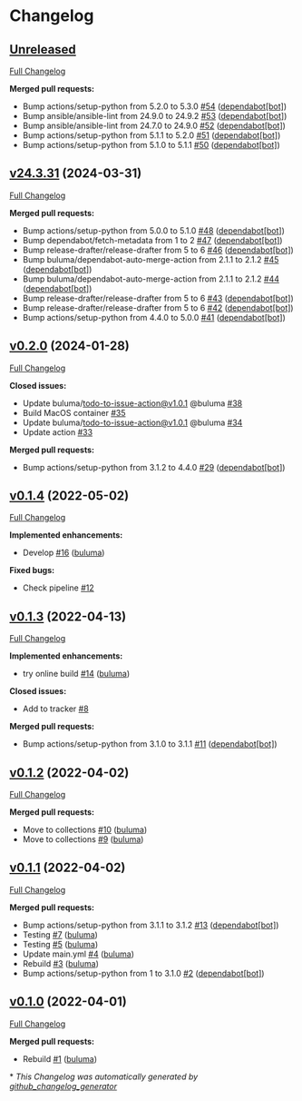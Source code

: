 # Changelog

## [Unreleased](https://github.com/buluma/ansible-role-telegraf/tree/HEAD)

[Full Changelog](https://github.com/buluma/ansible-role-telegraf/compare/v24.3.31...HEAD)

**Merged pull requests:**

- Bump actions/setup-python from 5.2.0 to 5.3.0 [\#54](https://github.com/buluma/ansible-role-telegraf/pull/54) ([dependabot[bot]](https://github.com/apps/dependabot))
- Bump ansible/ansible-lint from 24.9.0 to 24.9.2 [\#53](https://github.com/buluma/ansible-role-telegraf/pull/53) ([dependabot[bot]](https://github.com/apps/dependabot))
- Bump ansible/ansible-lint from 24.7.0 to 24.9.0 [\#52](https://github.com/buluma/ansible-role-telegraf/pull/52) ([dependabot[bot]](https://github.com/apps/dependabot))
- Bump actions/setup-python from 5.1.1 to 5.2.0 [\#51](https://github.com/buluma/ansible-role-telegraf/pull/51) ([dependabot[bot]](https://github.com/apps/dependabot))
- Bump actions/setup-python from 5.1.0 to 5.1.1 [\#50](https://github.com/buluma/ansible-role-telegraf/pull/50) ([dependabot[bot]](https://github.com/apps/dependabot))

## [v24.3.31](https://github.com/buluma/ansible-role-telegraf/tree/v24.3.31) (2024-03-31)

[Full Changelog](https://github.com/buluma/ansible-role-telegraf/compare/v0.2.0...v24.3.31)

**Merged pull requests:**

- Bump actions/setup-python from 5.0.0 to 5.1.0 [\#48](https://github.com/buluma/ansible-role-telegraf/pull/48) ([dependabot[bot]](https://github.com/apps/dependabot))
- Bump dependabot/fetch-metadata from 1 to 2 [\#47](https://github.com/buluma/ansible-role-telegraf/pull/47) ([dependabot[bot]](https://github.com/apps/dependabot))
- Bump release-drafter/release-drafter from 5 to 6 [\#46](https://github.com/buluma/ansible-role-telegraf/pull/46) ([dependabot[bot]](https://github.com/apps/dependabot))
- Bump buluma/dependabot-auto-merge-action from 2.1.1 to 2.1.2 [\#45](https://github.com/buluma/ansible-role-telegraf/pull/45) ([dependabot[bot]](https://github.com/apps/dependabot))
- Bump buluma/dependabot-auto-merge-action from 2.1.1 to 2.1.2 [\#44](https://github.com/buluma/ansible-role-telegraf/pull/44) ([dependabot[bot]](https://github.com/apps/dependabot))
- Bump release-drafter/release-drafter from 5 to 6 [\#43](https://github.com/buluma/ansible-role-telegraf/pull/43) ([dependabot[bot]](https://github.com/apps/dependabot))
- Bump release-drafter/release-drafter from 5 to 6 [\#42](https://github.com/buluma/ansible-role-telegraf/pull/42) ([dependabot[bot]](https://github.com/apps/dependabot))
- Bump actions/setup-python from 4.4.0 to 5.0.0 [\#41](https://github.com/buluma/ansible-role-telegraf/pull/41) ([dependabot[bot]](https://github.com/apps/dependabot))

## [v0.2.0](https://github.com/buluma/ansible-role-telegraf/tree/v0.2.0) (2024-01-28)

[Full Changelog](https://github.com/buluma/ansible-role-telegraf/compare/v0.1.4...v0.2.0)

**Closed issues:**

- Update buluma/todo-to-issue-action@v1.0.1 @buluma [\#38](https://github.com/buluma/ansible-role-telegraf/issues/38)
- Build MacOS container [\#35](https://github.com/buluma/ansible-role-telegraf/issues/35)
- Update buluma/todo-to-issue-action@v1.0.1 @buluma [\#34](https://github.com/buluma/ansible-role-telegraf/issues/34)
- Update action [\#33](https://github.com/buluma/ansible-role-telegraf/issues/33)

**Merged pull requests:**

- Bump actions/setup-python from 3.1.2 to 4.4.0 [\#29](https://github.com/buluma/ansible-role-telegraf/pull/29) ([dependabot[bot]](https://github.com/apps/dependabot))

## [v0.1.4](https://github.com/buluma/ansible-role-telegraf/tree/v0.1.4) (2022-05-02)

[Full Changelog](https://github.com/buluma/ansible-role-telegraf/compare/v0.1.3...v0.1.4)

**Implemented enhancements:**

- Develop [\#16](https://github.com/buluma/ansible-role-telegraf/pull/16) ([buluma](https://github.com/buluma))

**Fixed bugs:**

- Check pipeline [\#12](https://github.com/buluma/ansible-role-telegraf/issues/12)

## [v0.1.3](https://github.com/buluma/ansible-role-telegraf/tree/v0.1.3) (2022-04-13)

[Full Changelog](https://github.com/buluma/ansible-role-telegraf/compare/v0.1.2...v0.1.3)

**Implemented enhancements:**

- try online build [\#14](https://github.com/buluma/ansible-role-telegraf/pull/14) ([buluma](https://github.com/buluma))

**Closed issues:**

- Add to tracker [\#8](https://github.com/buluma/ansible-role-telegraf/issues/8)

**Merged pull requests:**

- Bump actions/setup-python from 3.1.0 to 3.1.1 [\#11](https://github.com/buluma/ansible-role-telegraf/pull/11) ([dependabot[bot]](https://github.com/apps/dependabot))

## [v0.1.2](https://github.com/buluma/ansible-role-telegraf/tree/v0.1.2) (2022-04-02)

[Full Changelog](https://github.com/buluma/ansible-role-telegraf/compare/v0.1.1...v0.1.2)

**Merged pull requests:**

- Move to collections [\#10](https://github.com/buluma/ansible-role-telegraf/pull/10) ([buluma](https://github.com/buluma))
- Move to collections [\#9](https://github.com/buluma/ansible-role-telegraf/pull/9) ([buluma](https://github.com/buluma))

## [v0.1.1](https://github.com/buluma/ansible-role-telegraf/tree/v0.1.1) (2022-04-02)

[Full Changelog](https://github.com/buluma/ansible-role-telegraf/compare/v0.1.0...v0.1.1)

**Merged pull requests:**

- Bump actions/setup-python from 3.1.1 to 3.1.2 [\#13](https://github.com/buluma/ansible-role-telegraf/pull/13) ([dependabot[bot]](https://github.com/apps/dependabot))
- Testing [\#7](https://github.com/buluma/ansible-role-telegraf/pull/7) ([buluma](https://github.com/buluma))
- Testing [\#5](https://github.com/buluma/ansible-role-telegraf/pull/5) ([buluma](https://github.com/buluma))
- Update main.yml [\#4](https://github.com/buluma/ansible-role-telegraf/pull/4) ([buluma](https://github.com/buluma))
- Rebuild [\#3](https://github.com/buluma/ansible-role-telegraf/pull/3) ([buluma](https://github.com/buluma))
- Bump actions/setup-python from 1 to 3.1.0 [\#2](https://github.com/buluma/ansible-role-telegraf/pull/2) ([dependabot[bot]](https://github.com/apps/dependabot))

## [v0.1.0](https://github.com/buluma/ansible-role-telegraf/tree/v0.1.0) (2022-04-01)

[Full Changelog](https://github.com/buluma/ansible-role-telegraf/compare/ab69e171f2f330aaf56053e4d96860abdf23d67f...v0.1.0)

**Merged pull requests:**

- Rebuild [\#1](https://github.com/buluma/ansible-role-telegraf/pull/1) ([buluma](https://github.com/buluma))



\* *This Changelog was automatically generated by [github_changelog_generator](https://github.com/github-changelog-generator/github-changelog-generator)*
